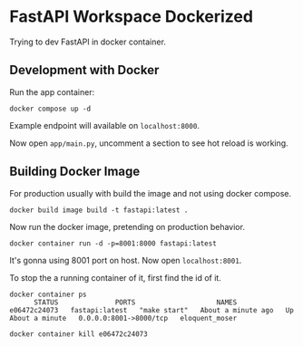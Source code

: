 # FastAPI Workspace Dockerized

Trying to dev FastAPI in docker container.

## Development with Docker

Run the app container:

```shell
docker compose up -d
```

Example endpoint will available on `localhost:8000`.

Now open `app/main.py`, uncomment a section to see hot reload is working.

## Building Docker Image

For production usually with build the image and not using docker compose.

```shell
docker build image build -t fastapi:latest .
```

Now run the docker image, pretending on production behavior.

```shell
docker container run -d -p=8001:8000 fastapi:latest
```

It's gonna using 8001 port on host. Now open `localhost:8001`.

To stop the a running container of it, first find the id of it.

```shell
docker container ps
      STATUS              PORTS                    NAMES
e06472c24073   fastapi:latest   "make start"   About a minute ago   Up About a minute   0.0.0.0:8001->8000/tcp   eloquent_moser

docker container kill e06472c24073
```
